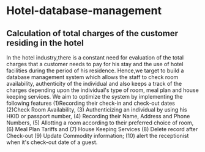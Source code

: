 # Hotel-database-management
## Calculation of total charges of the customer residing in the hotel
In the hotel industry,there is a constant need for evaluation of the total charges that a customer needs to pay for his stay and the use of hotel facilities during the period of his residence. Hence,we target to build a database management system which allows the staff to  check room availability, authenticity of the individual and also keeps a track of the charges depending upon the individual's type of room, meal plan and house keeping services.
We aim to optimize the system by implementing the following features (1)Recording their check-in and check-out dates (2)Check Room Availability, (3) Authenticizing an individual by using his HKID or passport number, (4) Recording their Name, Address and Phone Numbers, (5) Allotting a room according to their preferred choice of room, (6) Meal Plan Tariffs and (7) House Keeping Services (8) Delete record after Check-out (9) Update Commodity information; (10) alert the receptionist when it's check-out date of a guest.
